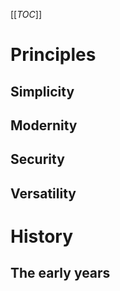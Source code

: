 [[_TOC_]]

# Principles

## Simplicity

## Modernity

## Security

## Versatility

# History

## The early years
